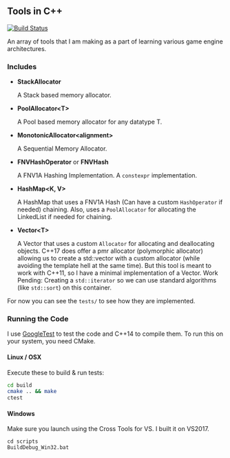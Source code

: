 ## Tools in C++

[![Build Status](https://travis-ci.org/vasumahesh1/tools.svg?branch=master)](https://travis-ci.org/vasumahesh1/tools)

An array of tools that I am making as a part of learning various game engine architectures.

### Includes

- **StackAllocator**

  A Stack based memory allocator.

- **PoolAllocator\<T\>**

  A Pool based memory allocator for any datatype T.

- **MonotonicAllocator\<alignment\>**

  A Sequential Memory Allocator.

- **FNVHashOperator** or **FNVHash**

  A FNV1A Hashing Implementation. A `constexpr` implementation.

- **HashMap\<K, V\>**

  A HashMap that uses a FNV1A Hash (Can have a custom `HashOperator` if needed) chaining. Also, uses a `PoolAllocator` for allocating the LinkedList if needed for chaining.

- **Vector\<T\>**
  
  A Vector that uses a custom `Allocator` for allocating and deallocating objects. C++17 does offer a pmr allocator (polymorphic allocator) allowing us to create a std::vector with a custom allocator (while avoiding the template hell at the same time). But this tool is meant to work with C++11, so I have a minimal implementation of a Vector. Work Pending: Creating a `std::iterator` so we can use standard algorithms (like `std::sort`) on this container.

For now you can see the `tests/` to see how they are implemented.

### Running the Code

I use [GoogleTest](https://github.com/google/googletest) to test the code and C++14 to compile them. To run this on your system, you need CMake.

#### Linux / OSX

Execute these to build & run tests:
```bash
cd build
cmake .. && make
ctest
```

#### Windows

Make sure you launch using the Cross Tools for VS. I built it on VS2017.

```batch
cd scripts
BuildDebug_Win32.bat
```


